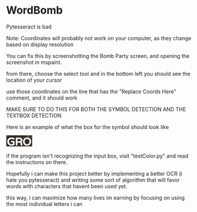 # WordBomb
Pytesseract is bad

Note: Coordinates will probably not work on your computer, as they change based on display resolution

  You can fix this by screenshotting the Bomb Party screen, and opening the screenshot in mspaint.
  
  from there, choose the select tool and in the bottom left you should see the location of your cursor
  
  use those coordinates on the line that has the "Replace Coords Here" comment, and it should work
  
  <bold>MAKE SURE TO DO THIS FOR BOTH THE SYMBOL DETECTION AND THE TEXTBOX DETECTION</bold>
  
  
  Here is an example of what the box for the symbol should look like
  
  ![An example of the proper symbol screenshot](images/readme_symbol.png)

if the program isn't recognizing the input box, visit "testColor.py" and read the instructions on there.


Hopefully i can make this project better by implementing a better OCR (i hate you pytesseract) and writing some sort of algorithm that will favor words with characters that havent been used yet. 

this way, i can maximize how many lives im earning by focusing on using the most individual letters i can
